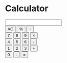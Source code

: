 # Calculator
<!DOCTYPE>
<html>
  <head>
    <meta charset="utf-8">
    <title>Calculator</title>
    <link rel="stylesheet" href="stylesheet.css" value="0" disabled/>
  </head>
  <body>
    <div class="calculator">
      <input type="text" class="calculator-screen">
      <div class="calculator-keys">
        <div class="row">
          <button class="all-clear">AC</button>
          <button class="percentage">%</button>
          <button class="operator" value="/">&divide;</button>
        </div>
        <div class="row">
          <button class="number" value="7">7</button>
          <button class="number" value="8">8</button>
          <button class="number" value="9">9</button>
          <button class="operator" value="*">&times;</button>
        </div>
        <div class="row">
          <button class="number" value="4">4</button>
          <button class="number" value="5">5</button>
          <button class="number" value="6">6</button>
          <button class="operator" value="-">-</button>
        </div>
        <div class="row">
          <button class="number" value="1">1</button>
          <button class="number" value="2">2</button>
          <button class="number" value="3">3</button>
          <button class="operator" value="+">+</button>
        </div>
        <div class="row">
          <button class="number zero-btn" value="0">0</button>
          <button class="decimal" value=".">.</button>
          <button class="equal-sign">=</button>
        </div>
      </div>
    </div>
    <script type="text/javascript" src="script.js">
        let outputUpper = document.querySelector('#upper');
    // lower output is for showing the result
    let outputLower = document.querySelector('#lower');

    // function to get number input
    function pressNum(e) {
      if (outputLower.innerHTML === '0') {
        outputLower.innerHTML = e.innerHTML;
      } else {
        outputLower.innerHTML += e.innerHTML;
      }
    }

    // clear all
    function pressAllClear() {
      outputUpper.innerHTML = '';
      outputLower.innerHTML = '0';
    }

    // clear one
    function pressClear() {
      outputLower.innerHTML = outputLower.innerHTML.slice(0, -1);
    }

    // calculate button
    function pressEqual() {
      let exp = outputLower.innerHTML;
      outputUpper.innerHTML = exp;
      exp = exp.replace(/×/g, '*').replace(/÷/g, '/');
      let result;
      try {
        result = eval(exp);
        // if decimal number more than 4 decimal places
        if (result.toString().indexOf('.') !== -1) {
          result = result.toFixed(4);
        }
      } catch (e) {
        result = 'Error';
      }
      outputLower.innerHTML = result;
    }

    function pressOperator(e) {
      // check last operator
      let lastOperator = outputLower.innerHTML.slice(-1);
      if (lastOperator.includes('+', '-', '×', '÷')) {
        output.innerHTML = outputLower.innerHTML.slice(0, -1) + e.innerHTML;
      } else {
        outputLower.innerHTML += e.innerHTML;
      }
    }

    function pressDot() {
      outputLower.innerHTML += '.';
    }

    function pressBracket(e) {
      outputLower.innerHTML += e.innerHTML;
    }

    // attach keyboard event
    document.addEventListener('keydown', function (e) {
      switch (e.key) {
        case '0':
          pressNum(document.querySelector('button:nth-child(2)'));
          break;
        case '1':
          pressNum(document.querySelector('button:nth-child(5)'));
          break;
        case '2':
          pressNum(document.querySelector('button:nth-child(6)'));
          break;
        case '3':
          pressNum(document.querySelector('button:nth-child(7)'));
          break;
        case '4':
          pressNum(document.querySelector('button:nth-child(9)'));
          break;
        case '5':
          pressNum(document.querySelector('button:nth-child(10)'));
          break;
        case '6':
          pressNum(document.querySelector('button:nth-child(11)'));
          break;
        case '7':
          pressNum(document.querySelector('button:nth-child(13)'));
          break;
        case '8':
          pressNum(document.querySelector('button:nth-child(14)'));
          break;
        case '9':
          pressNum(document.querySelector('button:nth-child(15)'));
          break;
        case '+':
          pressOperator(document.querySelector('button:nth-child(4)'));
          break;
        case '-':
          pressOperator(document.querySelector('button:nth-child(8)'));
          break;
        case '*':
          pressOperator(document.querySelector('button:nth-child(12)'));
          break;
        case '/':
          pressOperator(document.querySelector('button:nth-child(16)'));
          break;
        case '.':
          pressDot();
          break;
        case '(':
          pressBracket(document.querySelector('button:nth-child(18)'));
          break;
        case ')':
          pressBracket(document.querySelector('button:nth-child(19)'));
          break;
        case 'Enter':
          // prevent default action
          e.preventDefault();
          pressEqual();
          break;
        case 'Backspace':
          pressClear();
          break;
        case 'Escape':
          pressAllClear();
          break;
      }
    });
</script>
  </body>
</html>
